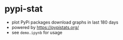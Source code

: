 # pypi-stat

- plot PyPi packages download graphs in last 180 days
- powered by https://pypistats.org/
- see `demo.ipynb` for usage
